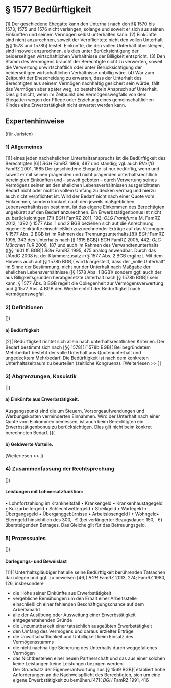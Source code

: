 # § 1577 Bedürftigkeit
(1) Der geschiedene Ehegatte kann den Unterhalt nach den §§ 1570 bis 1573, 1575 und 1576 nicht verlangen, solange und soweit er sich aus seinen Einkünften und seinem Vermögen selbst unterhalten kann.
(2) Einkünfte sind nicht anzurechnen, soweit der Verpflichtete nicht den vollen Unterhalt (§§ 1578 und 1578b) leistet. Einkünfte, die den vollen Unterhalt übersteigen, sind insoweit anzurechnen, als dies unter Berücksichtigung der beiderseitigen wirtschaftlichen Verhältnisse der Billigkeit entspricht.
(3) Den Stamm des Vermögens braucht der Berechtigte nicht zu verwerten, soweit die Verwertung unwirtschaftlich oder unter Berücksichtigung der beiderseitigen wirtschaftlichen Verhältnisse unbillig wäre.
(4) War zum Zeitpunkt der Ehescheidung zu erwarten, dass der Unterhalt des Berechtigten aus seinem Vermögen nachhaltig gesichert sein würde, fällt das Vermögen aber später weg, so besteht kein Anspruch auf Unterhalt. Dies gilt nicht, wenn im Zeitpunkt des Vermögenswegfalls von dem Ehegatten wegen der Pflege oder Erziehung eines gemeinschaftlichen Kindes eine Erwerbstätigkeit nicht erwartet werden kann.
## Expertenhinweise
(für Juristen)
### 1) Allgemeines
[1]( eines jeden nachehelichen Unterhaltsanspruchs ist die Bedürftigkeit des Berechtigten.[6]( _BGH_ FamRZ 1989, 487 und ständig; vgl. auch _BVerfG_ FamRZ 2001, 1685
Der geschiedene Ehegatte ist nur bedürftig, wenn und soweit er mit seinen prägenden und nicht prägenden unterhaltsrechtlich bereinigten Einkünften und – soweit geboten – durch Verwertung seines Vermögens seinen an den ehelichen Lebensverhältnissen ausgerichteten Bedarf nicht oder nicht in vollem Umfang zu decken vermag und hierzu auch nicht verpflichtet ist. Wird der Bedarf nicht nach einer Quote vom Einkommen, sondern konkret nach den jeweils maßgeblichen Lebensverhältnissen bestimmt, ist das eigene Einkommen des Berechtigten ungekürzt auf den Bedarf anzurechnen. Ein Erwerbstätigenbonus ist nicht zu berücksichtigen.[7]( _BGH_ FamRZ 2011, 192; _OLG Frankfurt_ a.M. FamRZ 2012, 1392
§ 1577 Abs. 1 und 2 BGB beziehen sich auf die Anrechnung eigener Einkünfte einschließlich zuzurechnender Erträge auf das Vermögen. § 1577 Abs. 2 BGB ist im Rahmen des Trennungsunterhalts,[8]( _BGH_ FamRZ 1995, 343 des Unterhalts nach [§ 1615 BGB]( _BGH_ FamRZ 2005, 442; _OLG_ _München_ FuR 2006, 187 und auch im Rahmen des Verwandtenunterhalts ([§§ 1601 ff. BGB]( _BGH_ FamRZ 1995, 475 analog anwendbar. Durch das UÄndG 2008 ist der Klammerzusatz in § 1577 Abs. 2 BGB ergänzt. Mit dem Hinweis auch auf [§ 1578b BGB]( wird klargestellt, dass der „volle Unterhalt“ im Sinne der Bestimmung, nicht nur der Unterhalt nach Maßgabe der ehelichen Lebensverhältnisse ([§ 1578 Abs. 1 BGB]( sondern ggf. auch der aus Billigkeitsgründen herabgesetzte Unterhalt nach [§ 1578b BGB]( sein kann.
§ 1577 Abs. 3 BGB regelt die Obliegenheit zur Vermögensverwertung und § 1577 Abs. 4 BGB den Wiedereintritt der Bedürftigkeit nach Vermögenswegfall.
### 2) Definitionen
[](
#### a) Bedürftigkeit
[2]( Bedürftigkeit richtet sich allein nach unterhaltsrechtlichen Kriterien.
Der Bedarf bestimmt sich nach [§§ 1578]( [1578b BGB]( Bei begründetem Mehrbedarf besteht der volle Unterhalt aus Quotenunterhalt und ungedecktem Mehrbedarf.
Die Bedürftigkeit ist nach dem konkreten Unterhaltszeitraum zu beurteilen (zeitliche Kongruenz).
[Weiterlesen >> ](
### 3) Abgrenzungen, Kasuistik
[](
#### a) Einkünfte aus Erwerbstätigkeit.
Ausgangspunkt sind die um Steuern, Vorsorgeaufwendungen und Werbungskosten verminderten Einnahmen. Wird der Unterhalt nach einer Quote vom Einkommen bemessen, ist auch beim Berechtigten ein Erwerbstätigenbonus zu berücksichtigen. Dies gilt nicht beim konkret berechneten Bedarf.
[](
#### b) Geldwerte Vorteile.
[Weiterlesen >> ](
### 4) Zusammenfassung der Rechtsprechung
[](
#### Leistungen mit Lohnersatzfunktion:
• Lohnfortzahlung im Krankheitsfall • Krankengeld • Krankenhaustagegeld • Kurzarbeitergeld • Schlechtwettergeld • Streikgeld • Wartegeld • Übergangsgeld • Überganggebürnisse • Arbeitslosengeld I • Wohngeld• Elterngeld hinsichtlich des 300,- € (bei verlängerter Bezugsdauer: 150,- €) übersteigenden Betrages. Das Gleiche gilt für das Betreuungsgeld.
### 5) Prozessuales
[](
#### Darlegungs- und Beweislast
[11]( Unterhaltsgläubiger hat alle seine Bedürftigkeit berührenden Tatsachen darzulegen und ggf. zu beweisen [46]( _BGH_ FamRZ 2013, 274; FamRZ 1980, 126, insbesondere
* die Höhe seiner Einkünfte aus Erwerbstätigkeit
* vergebliche Bemühungen um den Erhalt einer Arbeitsstelle einschließlich einer fehlenden Beschäftigungschance auf dem Arbeitsmarkt
* alle der Ausübung oder Ausweitung einer Erwerbstätigkeit entgegenstehenden Gründe
* die Unzumutbarkeit einer tatsächlich ausgeübten Erwerbstätigkeit
* den Umfang des Vermögens und daraus erzielter Erträge
* die Unwirtschaftlichkeit und Unbilligkeit beim Einsatz des Vermögensstamms
* die nicht nachhaltige Sicherung des Unterhalts durch weggefallenes Vermögen
* das Nichtbestehen einer neuen Partnerschaft und das aus einer solchen keine Leistungen keine Leistungen bezogen werden.  
Der Grundsatz der Eigenverantwortung aus [§ 1569 BGB]( etabliert hohe Anforderungen an die Nachweispflicht des Berechtigten, sich um eine eigene Erwerbstätigkeit zu bemühen.[47]( _BGH_ FamRZ 1991, 416